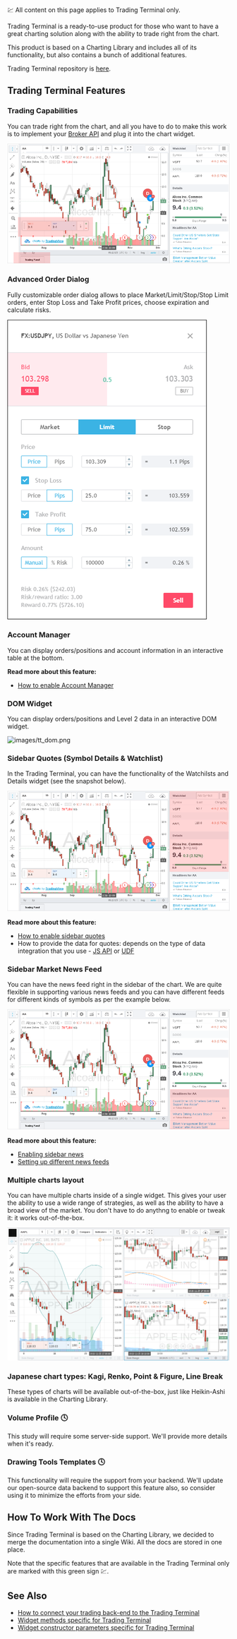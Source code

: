 :chart: All content on this page applies to Trading Terminal only.

Trading Terminal is a ready-to-use product for those who want to have a great charting solution along with the ability to trade right from the chart.

This product is based on a Charting Library and includes all of its functionality, but also contains a bunch of additional features.

Trading Terminal repository is [here](https://github.com/tradingview/trading_platform).

## Trading Terminal Features

### Trading Capabilities

You can trade right from the chart, and all you have to do to make this work is to implement your [Broker API](Broker-API) and plug it into the chart widget.

![images/tt_trading.png](images/tt_trading.png)

### Advanced Order Dialog

Fully customizable order dialog allows to place Market/Limit/Stop/Stop Limit orders, enter Stop Loss and Take Profit prices,
choose expiration and calculate risks.

![images/tt_orderdialog.png](images/tt_orderdialog.png)

### Account Manager

You can display orders/positions and account information in an interactive table at the bottom.

**Read more about this feature:**

* [How to enable Account Manager](Account-Manager)

### DOM Widget

You can display orders/positions and Level 2 data in an interactive DOM widget.

![images/tt_dom.png](images/tt_dom.png)

### Sidebar Quotes (Symbol Details & Watchlist)

In the Trading Terminal, you can have the functionality of the Watchilsts and Details widget (see the snapshot below).

![images/tt_top.png](images/tt_top.png)

**Read more about this feature:**

* [How to enable sidebar quotes](Widget-Constructor#widgetbar)
* How to provide the data for quotes: depends on the type of data integration that you use - [JS API](JS-Api#trading-terminal-specific) or [UDF](UDF#quotes)

### Sidebar Market News Feed

You can have the news feed right in the sidebar of the chart. We are quite flexible in supporting various news feeds and you can have different feeds for different kinds of symbols as per the example below.

![images/tt_bottom.png](images/tt_bottom.png)

**Read more about this feature:**

* [Enabling sidebar news](Widget-Constructor#widgetbar)
* [Setting up different news feeds](Widget-Constructor#rss_news_feed)

### Multiple charts layout

You can have multiple charts inside of a single widget. This gives your user the ability to use a wide range of strategies, as well as the ability to have a broad view of the market. You don't have to do anythng to enable or tweak it: it works out-of-the-box.

![images/tt_charts.png](images/tt_charts.png)

### Japanese chart types: Kagi, Renko, Point & Figure, Line Break

These types of charts will be available out-of-the-box, just like Heikin-Ashi is available in the Charting Library.

<!-- markdownlint-disable no-trailing-punctuation -->

### Volume Profile :clock4:

This study will require some server-side support. We'll provide more details when it's ready.

### Drawing Tools Templates :clock4:

This functionality will require the support from your backend. We'll update our open-source data backend to support this feature also, so consider using it to minimize the efforts from your side.

<!-- markdownlint-enable no-trailing-punctuation -->

## How To Work With The Docs

Since Trading Terminal is based on the Charting Library, we decided to merge the documentation into a single Wiki.
All the docs are stored in one place.

Note that the specific features that are available in the Trading Terminal only are marked with this green sign :chart:.

## See Also

* [How to connect your trading back-end to the Trading Terminal](Broker-API)
* [Widget methods specific for Trading Terminal](Widget-Methods#chart-trading-terminal-specific)
* [Widget constructor parameters specific for Trading Terminal](Widget-Constructor#trading-terminal-only)
